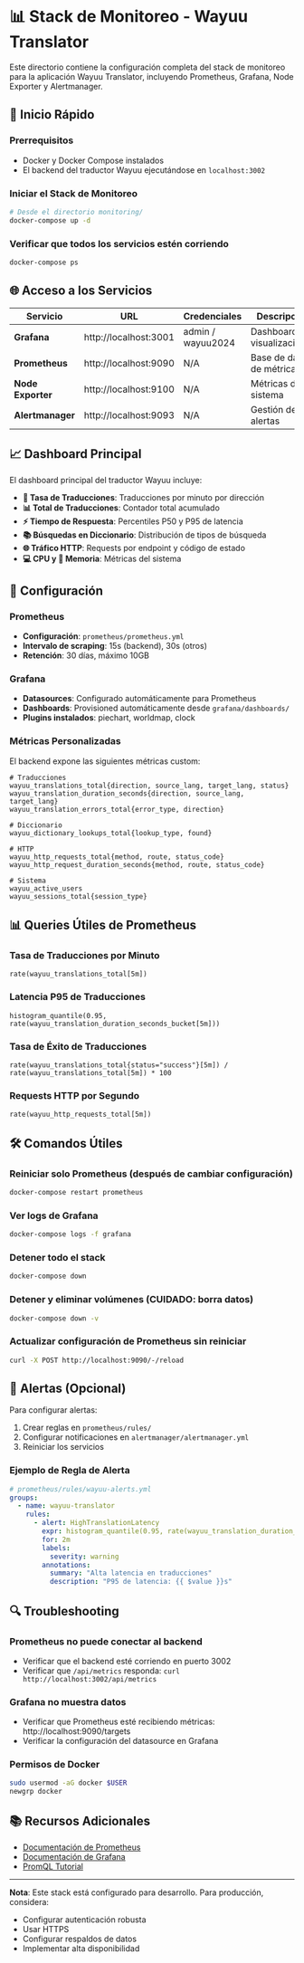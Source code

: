 # 📊 Stack de Monitoreo - Wayuu Translator

Este directorio contiene la configuración completa del stack de monitoreo para la aplicación Wayuu Translator, incluyendo Prometheus, Grafana, Node Exporter y Alertmanager.

## 🚀 Inicio Rápido

### Prerrequisitos
- Docker y Docker Compose instalados
- El backend del traductor Wayuu ejecutándose en `localhost:3002`

### Iniciar el Stack de Monitoreo

```bash
# Desde el directorio monitoring/
docker-compose up -d
```

### Verificar que todos los servicios estén corriendo

```bash
docker-compose ps
```

## 🌐 Acceso a los Servicios

| Servicio | URL | Credenciales | Descripción |
|----------|-----|--------------|-------------|
| **Grafana** | http://localhost:3001 | admin / wayuu2024 | Dashboards y visualizaciones |
| **Prometheus** | http://localhost:9090 | N/A | Base de datos de métricas |
| **Node Exporter** | http://localhost:9100 | N/A | Métricas del sistema |
| **Alertmanager** | http://localhost:9093 | N/A | Gestión de alertas |

## 📈 Dashboard Principal

El dashboard principal del traductor Wayuu incluye:

- **🔄 Tasa de Traducciones**: Traducciones por minuto por dirección
- **📊 Total de Traducciones**: Contador total acumulado
- **⚡ Tiempo de Respuesta**: Percentiles P50 y P95 de latencia
- **📚 Búsquedas en Diccionario**: Distribución de tipos de búsqueda
- **🌐 Tráfico HTTP**: Requests por endpoint y código de estado
- **💻 CPU y 🧠 Memoria**: Métricas del sistema

## 🔧 Configuración

### Prometheus
- **Configuración**: `prometheus/prometheus.yml`
- **Intervalo de scraping**: 15s (backend), 30s (otros)
- **Retención**: 30 días, máximo 10GB

### Grafana
- **Datasources**: Configurado automáticamente para Prometheus
- **Dashboards**: Provisioned automáticamente desde `grafana/dashboards/`
- **Plugins instalados**: piechart, worldmap, clock

### Métricas Personalizadas

El backend expone las siguientes métricas custom:

```
# Traducciones
wayuu_translations_total{direction, source_lang, target_lang, status}
wayuu_translation_duration_seconds{direction, source_lang, target_lang}
wayuu_translation_errors_total{error_type, direction}

# Diccionario
wayuu_dictionary_lookups_total{lookup_type, found}

# HTTP
wayuu_http_requests_total{method, route, status_code}
wayuu_http_request_duration_seconds{method, route, status_code}

# Sistema
wayuu_active_users
wayuu_sessions_total{session_type}
```

## 📊 Queries Útiles de Prometheus

### Tasa de Traducciones por Minuto
```promql
rate(wayuu_translations_total[5m])
```

### Latencia P95 de Traducciones
```promql
histogram_quantile(0.95, rate(wayuu_translation_duration_seconds_bucket[5m]))
```

### Tasa de Éxito de Traducciones
```promql
rate(wayuu_translations_total{status="success"}[5m]) / rate(wayuu_translations_total[5m]) * 100
```

### Requests HTTP por Segundo
```promql
rate(wayuu_http_requests_total[5m])
```

## 🛠️ Comandos Útiles

### Reiniciar solo Prometheus (después de cambiar configuración)
```bash
docker-compose restart prometheus
```

### Ver logs de Grafana
```bash
docker-compose logs -f grafana
```

### Detener todo el stack
```bash
docker-compose down
```

### Detener y eliminar volúmenes (CUIDADO: borra datos)
```bash
docker-compose down -v
```

### Actualizar configuración de Prometheus sin reiniciar
```bash
curl -X POST http://localhost:9090/-/reload
```

## 📱 Alertas (Opcional)

Para configurar alertas:

1. Crear reglas en `prometheus/rules/`
2. Configurar notificaciones en `alertmanager/alertmanager.yml`
3. Reiniciar los servicios

### Ejemplo de Regla de Alerta

```yaml
# prometheus/rules/wayuu-alerts.yml
groups:
  - name: wayuu-translator
    rules:
      - alert: HighTranslationLatency
        expr: histogram_quantile(0.95, rate(wayuu_translation_duration_seconds_bucket[5m])) > 2
        for: 2m
        labels:
          severity: warning
        annotations:
          summary: "Alta latencia en traducciones"
          description: "P95 de latencia: {{ $value }}s"
```

## 🔍 Troubleshooting

### Prometheus no puede conectar al backend
- Verificar que el backend esté corriendo en puerto 3002
- Verificar que `/api/metrics` responda: `curl http://localhost:3002/api/metrics`

### Grafana no muestra datos
- Verificar que Prometheus esté recibiendo métricas: http://localhost:9090/targets
- Verificar la configuración del datasource en Grafana

### Permisos de Docker
```bash
sudo usermod -aG docker $USER
newgrp docker
```

## 📚 Recursos Adicionales

- [Documentación de Prometheus](https://prometheus.io/docs/)
- [Documentación de Grafana](https://grafana.com/docs/)
- [PromQL Tutorial](https://prometheus.io/docs/prometheus/latest/querying/basics/)

---

**Nota**: Este stack está configurado para desarrollo. Para producción, considera:
- Configurar autenticación robusta
- Usar HTTPS
- Configurar respaldos de datos
- Implementar alta disponibilidad 